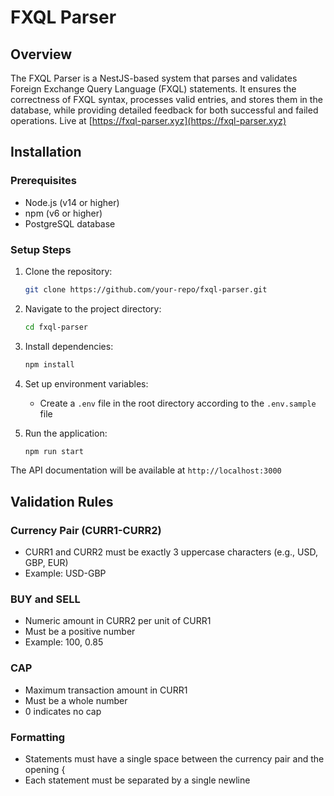 # FXQL Parser

## Overview

The FXQL Parser is a NestJS-based system that parses and validates Foreign Exchange Query Language (FXQL) statements. It ensures the correctness of FXQL syntax, processes valid entries, and stores them in the database, while providing detailed feedback for both successful and failed operations. Live at [https://fxql-parser.xyz](https://fxql-parser.xyz)

## Installation

### Prerequisites

- Node.js (v14 or higher)
- npm (v6 or higher)
- PostgreSQL database

### Setup Steps

1. Clone the repository:

   ```bash
   git clone https://github.com/your-repo/fxql-parser.git
   ```

2. Navigate to the project directory:

   ```bash
   cd fxql-parser
   ```

3. Install dependencies:

   ```bash
   npm install
   ```

4. Set up environment variables:

   - Create a `.env` file in the root directory according to the `.env.sample` file

5. Run the application:
   ```bash
   npm run start
   ```

The API documentation will be available at `http://localhost:3000`

## Validation Rules

### Currency Pair (CURR1-CURR2)

- CURR1 and CURR2 must be exactly 3 uppercase characters (e.g., USD, GBP, EUR)
- Example: USD-GBP

### BUY and SELL

- Numeric amount in CURR2 per unit of CURR1
- Must be a positive number
- Example: 100, 0.85

### CAP

- Maximum transaction amount in CURR1
- Must be a whole number
- 0 indicates no cap

### Formatting

- Statements must have a single space between the currency pair and the opening {
- Each statement must be separated by a single newline
